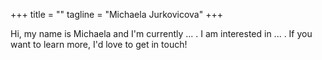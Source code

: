 +++
title = ""
tagline = "Michaela Jurkovicova"
+++

Hi, my name is Michaela and I'm currently ... . I am interested in ... . If you want to learn more, I'd love to get in touch!